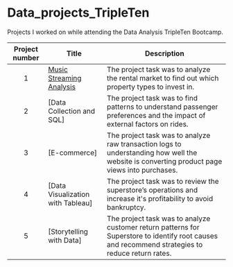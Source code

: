 # Data_projects_TripleTen
Projects I worked on while attending the Data Analysis TripleTen Bootcamp.


| Project number | Title | Description |
| :-----------: | ----------- |----------- |
| 1 | [Music Streaming Analysis](https://github.com/VanessaBIACertified/Data_projects_TripleTen/tree/Data-Analysis-Projects/Music%20Streaming%20Analysis)| The project task was to analyze the rental market to find out which property types to invest in. |
| 2 | [Data Collection and SQL] | The project task was to find patterns to understand passenger preferences and the impact of external factors on rides.|
| 3 | [E-commerce] | The project task was to analyze raw transaction logs to understanding how well the website is converting product page views into purchases. |
| 4 | [Data Visualization with Tableau] | The project task was to review the superstore’s operations and increase it's profitability to avoid bankruptcy. |
| 5 | [Storytelling with Data] | The project task was to analyze customer return patterns for Superstore to identify root causes and recommend strategies to reduce return rates. |
